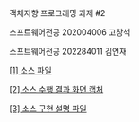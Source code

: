 객체지향 프로그래밍 과제 #2

소프트웨어전공 202004006 고창석

소프트웨어전공 202284011 김연재

[[1] 소스 파일](https://github.com/kyj0503/Cpp-HW-2/tree/master/Cpp-HW-2)

[[2] 소스 수행 결과 화면 캡처](https://github.com/kyj0503/Cpp-HW-2/blob/master/%EA%B0%9D%EC%B2%B4%EC%A7%80%ED%96%A5%20%EA%B3%BC%EC%A0%9C2_%EA%B9%80%EC%97%B0%EC%9E%AC%2C%20%EA%B3%A0%EC%B0%BD%EC%84%9D.pdf)

[[3] 소스 구현 설명 파일](https://github.com/kyj0503/Cpp-HW-2/blob/master/%EA%B0%9D%EC%B2%B4%EC%A7%80%ED%96%A5%20%EA%B3%BC%EC%A0%9C2_%EA%B9%80%EC%97%B0%EC%9E%AC%2C%20%EA%B3%A0%EC%B0%BD%EC%84%9D.pdf)
